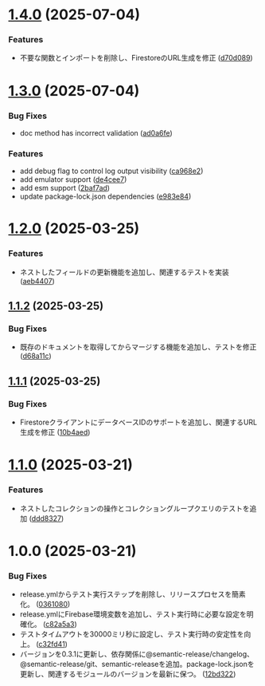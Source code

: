 # [1.4.0](https://github.com/nabettu/firebase-rest-firestore/compare/v1.3.0...v1.4.0) (2025-07-04)


### Features

* 不要な関数とインポートを削除し、FirestoreのURL生成を修正 ([d70d089](https://github.com/nabettu/firebase-rest-firestore/commit/d70d089170c106b88eb1cda17c2dcb2c62a8f4c2))

# [1.3.0](https://github.com/nabettu/firebase-rest-firestore/compare/v1.2.0...v1.3.0) (2025-07-04)


### Bug Fixes

* doc method has incorrect validation ([ad0a6fe](https://github.com/nabettu/firebase-rest-firestore/commit/ad0a6fe5fea416bde431dd75aa887c6cd6f823b6))


### Features

* add debug flag to control log output visibility ([ca968e2](https://github.com/nabettu/firebase-rest-firestore/commit/ca968e250e82ce12d990946f6a7e9c6dc6cea8d7))
* add emulator support ([de4cee7](https://github.com/nabettu/firebase-rest-firestore/commit/de4cee7173c36c4557754acbd4fceb42488a8673))
* add esm support ([2baf7ad](https://github.com/nabettu/firebase-rest-firestore/commit/2baf7ad45335e7828eb1d76b31d836aa1704db91))
* update package-lock.json dependencies ([e983e84](https://github.com/nabettu/firebase-rest-firestore/commit/e983e8466959619f1871155746eacdc4037582e0))

# [1.2.0](https://github.com/nabettu/firebase-rest-firestore/compare/v1.1.2...v1.2.0) (2025-03-25)


### Features

* ネストしたフィールドの更新機能を追加し、関連するテストを実装 ([aeb4407](https://github.com/nabettu/firebase-rest-firestore/commit/aeb4407913fce8e2029329eda694bc6745156ddb))

## [1.1.2](https://github.com/nabettu/firebase-rest-firestore/compare/v1.1.1...v1.1.2) (2025-03-25)


### Bug Fixes

* 既存のドキュメントを取得してからマージする機能を追加し、テストを修正 ([d68a11c](https://github.com/nabettu/firebase-rest-firestore/commit/d68a11c9a515c990124164431cb26ab3d369bb2d))

## [1.1.1](https://github.com/nabettu/firebase-rest-firestore/compare/v1.1.0...v1.1.1) (2025-03-25)


### Bug Fixes

* FirestoreクライアントにデータベースIDのサポートを追加し、関連するURL生成を修正 ([10b4aed](https://github.com/nabettu/firebase-rest-firestore/commit/10b4aedf451f7beff2e3341c583accc1714f9e3c))

# [1.1.0](https://github.com/nabettu/firebase-rest-firestore/compare/v1.0.0...v1.1.0) (2025-03-21)


### Features

* ネストしたコレクションの操作とコレクショングループクエリのテストを追加 ([ddd8327](https://github.com/nabettu/firebase-rest-firestore/commit/ddd8327364fe119d73419742ab2a9c34317bbcfc))

# 1.0.0 (2025-03-21)


### Bug Fixes

* release.ymlからテスト実行ステップを削除し、リリースプロセスを簡素化。 ([0361080](https://github.com/nabettu/firebase-rest-firestore/commit/0361080b401d6276e8bf4ba80cb3d88c6e146282))
* release.ymlにFirebase環境変数を追加し、テスト実行時に必要な設定を明確化。 ([c82a5a3](https://github.com/nabettu/firebase-rest-firestore/commit/c82a5a3fea96cf612531bbabff96f1d8325f55b5))
* テストタイムアウトを30000ミリ秒に設定し、テスト実行時の安定性を向上。 ([c32fd41](https://github.com/nabettu/firebase-rest-firestore/commit/c32fd416124a08d26fb7bd315423cf2364df63dc))
* バージョンを0.3.1に更新し、依存関係に@semantic-release/changelog、@semantic-release/git、semantic-releaseを追加。package-lock.jsonを更新し、関連するモジュールのバージョンを最新に保つ。 ([12bd322](https://github.com/nabettu/firebase-rest-firestore/commit/12bd32296307acf0b98379ee9a1bcfb658fc78d8))
